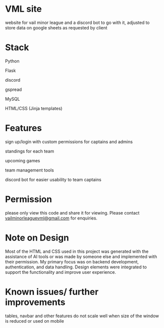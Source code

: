 # VML site

website for vail minor league and a discord bot to go with it, adjusted to store data on google sheets as requested by client

# Stack

Python

Flask

discord 

gspread

MySQL

HTML/CSS (Jinja templates)

# Features

sign up/login with custom permissions for captains and admins

standings for each team

upcoming games

team management tools

discord bot for easier usability to team captains

# Permission

please only view this code and share it for viewing. Please contact vailminorleaguevml@gmail.com for enquiries.

# Note on Design

Most of the HTML and CSS used in this project was generated with the assistance of AI tools or was made by someone else and implemented with their permission. My primary focus was on backend development, authentication, and data handling. Design elements were integrated to support the functionality and improve user experience.

# Known issues/ further improvements

tables, navbar and other features do not scale well when size of the window is reduced or used on mobile